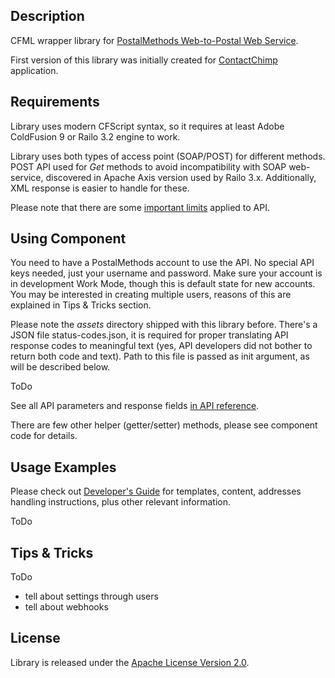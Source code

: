 ## Description

CFML wrapper library for [PostalMethods Web-to-Postal Web Service](http://www.postalmethods.com/).

First version of this library was initially created for [ContactChimp](http://contactchimp.com/) application.

## Requirements

Library uses modern CFScript syntax, so it requires at least Adobe ColdFusion 9 or Railo 3.2 engine to work.

Library uses both types of access point (SOAP/POST) for different methods. POST API used for *Get* methods 
to avoid incompatibility with SOAP web-service, discovered in Apache Axis version used by Railo 3.x.
Additionally, XML response is easier to handle for these.

Please note that there are some [important limits](http://www.postalmethods.com/system-limitations) applied to API.

## Using Component

You need to have a PostalMethods account to use the API. No special API keys needed, just your username and password.
Make sure your account is in development Work Mode, though this is default state for new accounts.
You may be interested in creating multiple users, reasons of this are explained in Tips & Tricks section.

Please note the *assets* directory shipped with this library before. There's a JSON file status-codes.json, 
it is required for proper translating API response codes to meaningful text (yes, API developers did not bother 
to return both code and text). Path to this file is passed as init argument, as will be described below.  

ToDo
   
See all API parameters and response fields [in API reference](http://www.postalmethods.com/resources/reference/postal-web-service).

There are few other helper (getter/setter) methods, please see component code for details.

## Usage Examples

Please check out [Developer's Guide](http://www.postalmethods.com/resources/developers-guide) for templates, 
content, addresses handling instructions, plus other relevant information.

ToDo

## Tips & Tricks

ToDo 

 - tell about settings through users
 - tell about webhooks

## License

Library is released under the [Apache License Version 2.0](http://www.apache.org/licenses/LICENSE-2.0).
